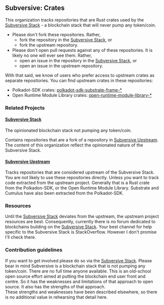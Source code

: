 ## Subversive: Crates

This organization tracks repositories that are Rust crates used by the [Subversive Stack](https://github.com/subversive-stack) - a blockchain stack that will never pump any token/coin.

- Please don't fork these repositories. Rather,
  - fork the repository in the [Subversive Stack](https://github.com/subversive-stack), or
  - fork the upstream repository.
- Please don't open pull requests against any of these repositories.  It is likely no one will ever see them. Rather,
  - open an issue in the repository in the [Subversive Stack](https://github.com/subversive-stack), or
  - open an issue in the upstream repository.

With that said, we know of users who prefer access to upstream crates as separate repositories. 
You can find upstream crates in these repositories:

- Polkadot-SDK crates: [polkadot-sdk-substrate-frame-*](https://github.com/orgs/subversive-upstream/repositories?q=polkadot-sdk-substrate-frame-*&type=public&language=rust&sort=name)
- Open Runtime Module Library crates: [open-runtime-module-library-*](https://github.com/orgs/subversive-upstream/repositories?q=open-runtime-module-library-*&type=public&language=rust&sort=name)

### Related Projects

#### [Subversive Stack](https://github.com/subversive-stack)

The opinionated blockchain stack not pumping any token/coin.

Contains repositories that are a fork of a repository in [Subversive Upstream](https://github.com/subversive-crates).
The content of this organization reflect the opinionated nature of the Subversive Stack.

#### [Subversive Upstream](https://github.com/subversive-upstream)

Tracks repositories that are considered upstream of the Subversive Stack.  
You are not likely to use these repositories directly. 
Unless you want to track code extracted from the upstream project. 
Generally that is a Rust crate from the Polkadon-SDK, or the Open Runtime Module Library.
Substrate and Cumulus have also been extracted from the Polkadot-SDK.

### Resources

Until the [Subversive Stack](https://github.com/subversive-stack) deviates from the upstream, the upstream project resources are best.
Consequently, currently there is no forum dedicated to blockchains building on the [Subversive Stack](https://github.com/subversive-stack).
Your best channel for help specific to the Subversive Stack is StackOverflow. 
However I don't promise I'll check there.

### Contribution guidelines

If you want to get involved please do so via the [Subversive Stack](https://github.com/subversive-stack). Please bear in mind Subversive is a blockchain stack that is not pumping any token/coin.  There are no full time anyone available.
This is an old-school open source effort aimed at putting the blockchain end user front and centre. 
So it has the weaknesses and limitations of that approach to open source. 
It also has the strengths of that approach.  
These strengths and weaknesses have been described elsewhere, so there is no additional value in rehearsing that detail here.
